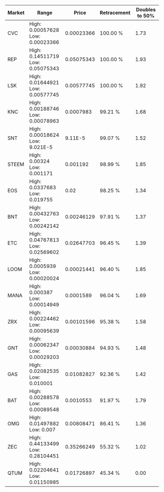 | Market | Range | Price| Retracement | Doubles to 50% |
| --- | --- | --- | --- | --- |
| CVC | High: 0.00057628<br />Low: 0.00023366 | 0.00023366 | 100.00 % | 1.73 |
| REP | High: 0.14511719<br />Low: 0.05075343 | 0.05075343 | 100.00 % | 1.93 |
| LSK | High: 0.01644921<br />Low: 0.00577745 | 0.00577745 | 100.00 % | 1.92 |
| KNC | High: 0.00188746<br />Low: 0.00078963 | 0.0007983 | 99.21 % | 1.68 |
| SNT | High: 0.00018624<br />Low: 9.021E-5 | 9.11E-5 | 99.07 % | 1.52 |
| STEEM | High: 0.00324<br />Low: 0.001171 | 0.001192 | 98.99 % | 1.85 |
| EOS | High: 0.0337683<br />Low: 0.019755 | 0.02 | 98.25 % | 1.34 |
| BNT | High: 0.00432763<br />Low: 0.00242142 | 0.00246129 | 97.91 % | 1.37 |
| ETC | High: 0.04767813<br />Low: 0.02569602 | 0.02647703 | 96.45 % | 1.39 |
| LOOM | High: 0.0005939<br />Low: 0.00020024 | 0.00021441 | 96.40 % | 1.85 |
| MANA | High: 0.000387<br />Low: 0.00014949 | 0.0001589 | 96.04 % | 1.69 |
| ZRX | High: 0.00224462<br />Low: 0.00095639 | 0.00101596 | 95.38 % | 1.58 |
| GNT | High: 0.00062347<br />Low: 0.00029203 | 0.00030884 | 94.93 % | 1.48 |
| GAS | High: 0.02082535<br />Low: 0.010001 | 0.01082827 | 92.36 % | 1.42 |
| BAT | High: 0.00288578<br />Low: 0.00089548 | 0.0010553 | 91.97 % | 1.79 |
| OMG | High: 0.01497882<br />Low: 0.007 | 0.00808471 | 86.41 % | 1.36 |
| ZEC | High: 0.44133499<br />Low: 0.28104451 | 0.35266249 | 55.32 % | 1.02 |
| QTUM | High: 0.02204641<br />Low: 0.01150985 | 0.01726897 | 45.34 % | 0.00 |
